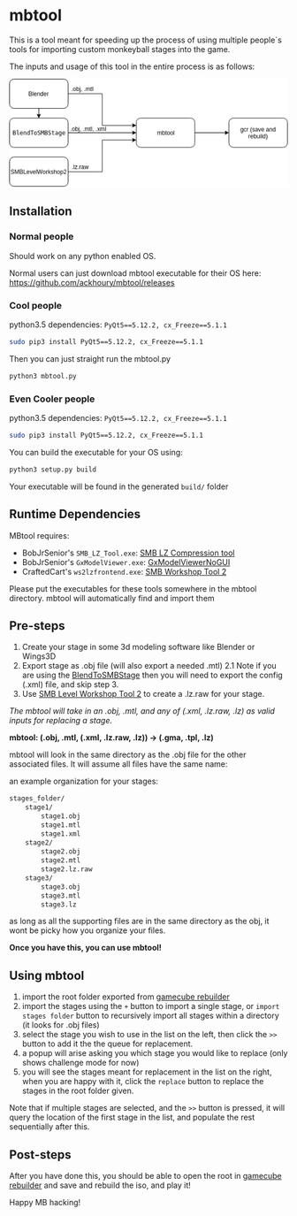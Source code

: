 # mbtool
This is a tool meant for speeding up the process of using multiple people`s tools
for importing custom monkeyball stages into the game.

The inputs and usage of this tool in the entire process is as follows:

![usage_diagram](mbtool_diagram.png)

## Installation
### Normal people
Should work on any python enabled OS. 

Normal users can just download mbtool executable for their OS here:
https://github.com/ackhoury/mbtool/releases

### Cool people
python3.5 dependencies: `PyQt5==5.12.2, cx_Freeze==5.1.1`
```bash
sudo pip3 install PyQt5==5.12.2, cx_Freeze==5.1.1
```

Then you can just straight run the mbtool.py
```bash
python3 mbtool.py
```

### Even Cooler people
python3.5 dependencies: `PyQt5==5.12.2, cx_Freeze==5.1.1`
```bash
sudo pip3 install PyQt5==5.12.2, cx_Freeze==5.1.1
```
You can build the executable for your OS using:
```bash
python3 setup.py build
```
Your executable will be found in the generated `build/` folder

## Runtime Dependencies
MBtool requires:
- BobJrSenior's `SMB_LZ_Tool.exe`: [SMB LZ Compression tool](https://bobjrsenior.pw/smb/smblztool/SMB_LZ_Tool.zip)
- BobJrSenior's `GxModelViewer.exe`: [GxModelViewerNoGUI](https://bobjrsenior.pw/smb/gxmodelviewer/GxModelViewerNoGUI.zip)
- CraftedCart's `ws2lzfrontend.exe`: [SMB Workshop Tool 2](https://bintray.com/craftedcart/the-workshop/smblevelworkshop2-beta/v1.0.0-beta.1)

Please put the executables for these tools somewhere in the mbtool directory. 
mbtool will automatically find and import them

## Pre-steps
1. Create your stage in some 3d modeling software like Blender or Wings3D
2. Export stage as .obj file (will also export a needed .mtl)
2.1 Note if you are using the [BlendToSMBStage](https://gitlab.com/CraftedCart/BlendToSMBStage) 
then you will need to export the config (.xml) file, and skip step 3.
3. Use [SMB Level Workshop Tool 2](https://bintray.com/craftedcart/the-workshop/smblevelworkshop2-beta/v1.0.0-beta.1) to create a .lz.raw
for your stage.

_The mbtool will take in an .obj, .mtl, and any of (.xml, .lz.raw, .lz) as valid inputs
for replacing a stage._

**mbtool: (.obj, .mtl, (.xml, .lz.raw, .lz)) -> (.gma, .tpl, .lz)**

mbtool will look in the same directory as the .obj file for the other associated files. It will assume all files have the same name:

an example organization for your stages:
```
stages_folder/
    stage1/
        stage1.obj
        stage1.mtl
        stage1.xml
    stage2/
        stage2.obj
        stage2.mtl
        stage2.lz.raw
    stage3/
        stage3.obj
        stage3.mtl
        stage3.lz
```
as long as all the supporting files are in the same directory as the obj, 
it wont be picky how you organize your files.

**Once you have this, you can use mbtool!**

## Using mbtool

1. import the root folder exported from [gamecube rebuilder](https://www.romhacking.net/utilities/619/)
2. import the stages using the `+` button to import a single stage, 
or `import stages folder` button to recursively import all stages within a directory (it looks for .obj files)
3. select the stage you wish to use in the list on the left, then click the `>>` button to add it the the queue for replacement.
4. a popup will arise asking you which stage you would like to replace (only shows challenge mode for now)
5. you will see the stages meant for replacement in the list on the right, when you are happy with it, click the `replace` button to
replace the stages in the root folder given.

Note that if multiple stages are selected, and the `>>` button is pressed, it will query the location of
the first stage in the list, and populate the rest sequentially after this.

## Post-steps
After you have done this, you should be able to open the root in [gamecube rebuilder](https://www.romhacking.net/utilities/619/)
and save and rebuild the iso, and play it!

Happy MB hacking!
